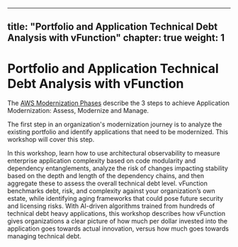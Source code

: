 

---
title: "Portfolio and Application Technical Debt Analysis with vFunction"
chapter: true
weight: 1
---

# Portfolio and Application Technical Debt Analysis with vFunction

The [AWS Modernization Phases](https://docs.aws.amazon.com/prescriptive-guidance/latest/strategy-modernizing-applications/phases.html) describe the 3 steps to achieve Application Modernization: Assess, Modernize and Manage.

The first step in an organization's modernization journey is to analyze the existing portfolio and identify applications that need to be modernized. This workshop will cover this step.

In this workshop, learn how to use architectural observability to measure enterprise application complexity based on code modularity and dependency entanglements, analyze the risk of changes impacting stability based on the depth and length of the dependency chains, and then aggregate these to assess the overall technical debt level. vFunction benchmarks debt, risk, and complexity against your organization’s own estate, while identifying aging frameworks that could pose future security and licensing risks. With AI-driven algorithms trained from hundreds of technical debt heavy applications, this workshop describes how vFunction gives organizations a clear picture of how much per dollar invested into the application goes towards actual innovation, versus how much goes towards managing technical debt.
